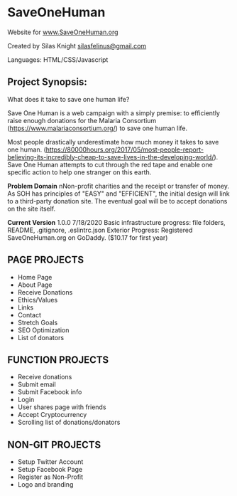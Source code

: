 # SaveOneHuman

Website for www.SaveOneHuman.org

Created by Silas Knight
silasfelinus@gmail.com

Languages: HTML/CSS/Javascript

## Project Synopsis:

What does it take to save one human life?

Save One Human is a web campaign with a simply premise: to efficiently raise enough donations for the Malaria Consortium (https://www.malariaconsortium.org/) to save one human life.

Most people drastically underestimate how much money it takes to save one human. (https://80000hours.org/2017/05/most-people-report-believing-its-incredibly-cheap-to-save-lives-in-the-developing-world/). Save One Human attempts to cut through the red tape and enable one specific action to help one stranger on this earth.

**Problem Domain** nNon-profit charities and the receipt or transfer of money. As SOH has principles of "EASY" and "EFFICIENT", the initial design will link to a third-party donation site. The eventual goal will be to accept donations on the site itself.

**Current Version** 1.0.0 7/18/2020
Basic infrastructure progress: file folders, README, .gitignore, .eslintrc.json
Exterior Progress: Registered SaveOneHuman.org on GoDaddy. ($10.17 for first year)


## PAGE PROJECTS
* Home Page
* About Page
* Receive Donations
* Ethics/Values
* Links
* Contact
* Stretch Goals
* SEO Optimization
* List of donators


## FUNCTION PROJECTS
* Receive donations
* Submit email
* Submit Facebook info
* Login
* User shares page with friends
* Accept Cryptocurrency
* Scrolling list of donations/donators

## NON-GIT PROJECTS
* Setup Twitter Account
* Setup Facebook Page
* Register as Non-Profit
* Logo and branding

